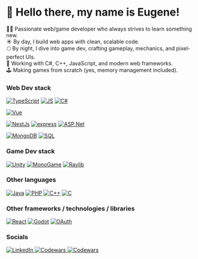 # 👋 Hello there, my name is Eugene!

👨‍💻 Passionate web/game developer who always strives to learn something new.<br>
☀️ By day, I build web apps with clean, scalable code.<br>
🌕️ By night, I dive into game dev, crafting gameplay, mechanics, and pixel-perfect UIs.<br>
🔧 Working with C#, C++, JavaScript, and modern web frameworks.<br>
🕹️ Making games from scratch (yes, memory management included).

### Web Dev stack

[![TypeScript](https://img.shields.io/badge/typescript-black?style=for-the-badge&logo=typescript&logoColor=black&labelColor=orange)](#)
[![JS](https://img.shields.io/badge/javascript-black?style=for-the-badge&logo=javascript&logoColor=black&labelColor=orange)](#)
[![C#](https://img.shields.io/badge/Csharp-black?style=for-the-badge&logo=sharp&logoColor=black&labelColor=orange)](#)

[![Vue](https://img.shields.io/badge/VueJs-black?style=for-the-badge&logo=vuedotjs&logoColor=black&labelColor=orange)](#)

[![NestJs](https://img.shields.io/badge/nestjs-black?style=for-the-badge&logo=nestjs&logoColor=black&labelColor=orange)](#)
[![express](https://img.shields.io/badge/express-black?style=for-the-badge&logo=express&logoColor=black&labelColor=orange)](#)
[![ASP.Net](https://img.shields.io/badge/ASP.Net-black?style=for-the-badge&logo=dotnet&logoColor=black&labelColor=orange)](#)

[![MongoDB](https://img.shields.io/badge/mongodb-black?style=for-the-badge&logo=mongodb&logoColor=black&labelColor=orange)](#)
[![SQL](https://img.shields.io/badge/sql-black?style=for-the-badge&logo=sqlite&logoColor=black&labelColor=orange)](#)

### Game Dev stack

[![Unity](https://img.shields.io/badge/Unity-black?style=for-the-badge&logo=unity&logoColor=black&labelColor=orange)](#)
[![MonoGame](https://img.shields.io/badge/MonoGame-black?style=for-the-badge&logo=monogame&logoColor=black&labelColor=orange)](#)
[![Raylib](https://img.shields.io/badge/raylib-black?style=for-the-badge&logo=raylib&logoColor=black&labelColor=orange)](#)

### Other languages

[![Java](https://img.shields.io/badge/Java-black?style=for-the-badge&logo=openjdk&logoColor=black&labelColor=orange)](#)
[![PHP](https://img.shields.io/badge/php-black?style=for-the-badge&logo=php&logoColor=black&labelColor=orange)](#)
[![C++](https://img.shields.io/badge/C++-black?style=for-the-badge&logo=cplusplus&logoColor=black&labelColor=orange)](#)
[![C](https://img.shields.io/badge/C-black?style=for-the-badge&logo=c&logoColor=black&labelColor=orange)](#)

### Other frameworks / technologies / libraries

[![React](https://img.shields.io/badge/React-black?style=for-the-badge&logo=react&logoColor=black&labelColor=orange)](#)
[![Godot](https://img.shields.io/badge/Godot-black?style=for-the-badge&logo=godotengine&logoColor=black&labelColor=orange)](#)
[![OAuth](https://img.shields.io/badge/OAuth-black?style=for-the-badge&logo=auth0&logoColor=black&labelColor=orange)](#)

### Socials

<a href="https://www.linkedin.com/in/yevhenii-yefremov/">
    <img src="https://custom-icon-badges.demolab.com/badge/LinkedIn%20-0A66C2?logo=linkedin-white&logoColor=fff" alt="LinkedIn">
</a>
<a href="https://yefremovyevhenii.itch.io/">
    <img src="https://img.shields.io/badge/itch.io-%23FF0B34.svg?logo=Itch.io&logoColor=white" alt="Codewars">
</a>
<a href="https://www.codewars.com/users/MightyBeast">
    <img src="https://img.shields.io/badge/Codewars-B1361E?logo=codewars&logoColor=fff" alt="Codewars">
</a>
